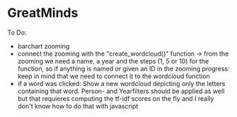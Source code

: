 # GreatMinds

To Do:

- barchart zooming
- connect the zooming with the "create_wordcloud()" function -> from the zooming we need a name, a year and the steps (1, 5 or 10) for the function, so if anything is named or given an ID in the zooming progress: keep in mind that we need to connect it to the wordcloud function
- if a word was clicked: Show a new wordcloud depicting only the letters containing that word. Person- and Yearfilters should be applied as well but that requieres computing the tf-idf scores on the fly and I really don't know how to do that with javascript
